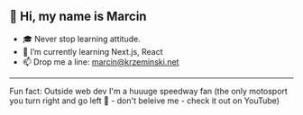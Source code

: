 👋 Hi, my name is Marcin
---
- 🎓 Never stop learning attitude.
- 🌱 I’m currently learning Next.js, React
- 📫 Drop me a line: marcin@krzeminski.net

---

Fun fact: Outside web dev I'm a huuuge speedway fan (the only motosport you turn right and go left 🤪 - don't beleive me - check it out on YouTube)

<!---
marcinkrzeminski/marcinkrzeminski is a ✨ special ✨ repository because its `README.md` (this file) appears on your GitHub profile.
You can click the Preview link to take a look at your changes.
--->
